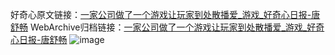 好奇心原文链接：[一家公司做了一个游戏让玩家到处散播爱_游戏_好奇心日报-唐舒畅](https://www.qdaily.com/articles/6222.html)
WebArchive归档链接：[一家公司做了一个游戏让玩家到处散播爱_游戏_好奇心日报-唐舒畅](http://web.archive.org/web/20190623170117/https://www.qdaily.com/articles/6222.html)
![image](http://ww3.sinaimg.cn/large/007d5XDply1g3whiy3k6tj30u02se4qp)